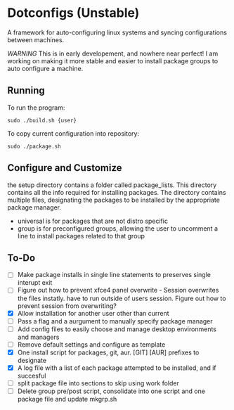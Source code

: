 # Dotconfigs (Unstable)

A framework for auto-configuring linux systems and syncing configurations between machines.

*WARNING* This is in early developement, and nowhere near perfect! I am working on making it more stable and easier to install package groups to auto configure a machine.

## Running

To run the program:
    
    sudo ./build.sh {user}
    
To copy current configuration into repository:

    sudo ./package.sh

## Configure and Customize

the setup directory contains a folder called package_lists. This directory contains all the info required for installing packages. The directory contains multiple files, designating the packages to be installed by the appropriate package manager.
- universal is for packages that are not distro specific
- group is for preconfigured groups, allowing the user to uncomment a line to install packages related to that group

## To-Do

- [ ] Make package installs in single line statements to preserves single interupt exit
- [ ] Figure out how to prevent xfce4 panel overwrite - Session overwrites the files instatly. have to run outside of users session. Figure out how to prevent session from overwriting?
- [x] Allow installation for another user other than current
- [ ] Pass a flag and a aurgument to manually specify package manager
- [ ] Add config files to easily choose and manage desktop environments and managers
- [ ] Remove default settings and configure as template
- [x] One install script for packages, git, aur. [GIT] [AUR] prefixes to designate
- [x] A log file with a list of each package attempted to be installed, and if succesful
- [ ] split package file into sections to skip using work folder
- [ ] Delete group pre/post script, consolidate into one script and one package file and update mkgrp.sh
